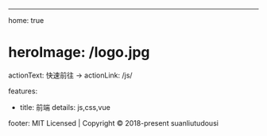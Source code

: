 ---

home: true

# heroImage: /logo.jpg

actionText: 快速前往 →
actionLink: /js/

features:

- title: 前端
  details: js,css,vue

footer: MIT Licensed | Copyright © 2018-present suanliutudousi
